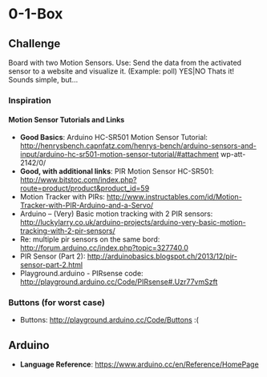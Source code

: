 # 0-1-Box

## Challenge
Board with two Motion Sensors.
Use: Send the data from the activated sensor to a website and visualize it. (Example: poll) YES|NO
Thats it! Sounds simple, but...

### Inspiration
#### Motion Sensor Tutorials and Links

* **Good Basics**: Arduino HC-SR501 Motion Sensor Tutorial: http://henrysbench.capnfatz.com/henrys-bench/arduino-sensors-and-input/arduino-hc-sr501-motion-sensor-tutorial/#attachment wp-att-2142/0/
* **Good, with additional links**: PIR Motion Sensor HC-SR501: http://www.bitstoc.com/index.php?route=product/product&product_id=59
* Motion Tracker with PIRs: http://www.instructables.com/id/Motion-Tracker-with-PIR-Arduino-and-a-Servo/
* Arduino – (Very) Basic motion tracking with 2 PIR sensors: http://luckylarry.co.uk/arduino-projects/arduino-very-basic-motion-tracking-with-2-pir-sensors/
* Re: multiple pir sensors on the same bord: http://forum.arduino.cc/index.php?topic=327740.0
* PIR Sensor (Part 2): http://arduinobasics.blogspot.ch/2013/12/pir-sensor-part-2.html
* Playground.arduino - PIRsense code: http://playground.arduino.cc/Code/PIRsense#.Uzr77vmSzft

### Buttons (for worst case)
* Buttons: http://playground.arduino.cc/Code/Buttons    :(


## Arduino
* **Language Reference**: https://www.arduino.cc/en/Reference/HomePage







